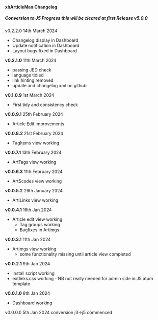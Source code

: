 #### xbArticleMan Changelog

##### Conversion to J5 Progress this will be cleared at first Release v5.0.0

v0.2.2.0 14th March 2024

- Changelog display in Dashboard
- Update notification in Dashboard
- Layout bugs fixed in Dashboard

**v0.2.1.0** 11th March 2024

- passing JED check
- language tidied
- link hinting removed
- update and changelog xml on github

**v0.1.0.9** 1st March 2024

- First tidy and consistency check

**v0.0.9.1** 25th February 2024

- Article Edit improvements

**v0.0.8.2** 21st February 2024

- TagItems view working

**v0.0.7.1** 13th February 2024

- ArtTags view working

**v0.0.6.3** 11th February 2024

- ArtScodes view working

**v0.0.5.2** 26th January 2024

- ArtlLinks view working

**v0.0.4.1** 16th Jan 2024

- Article edit view working
  - Tag groups working
  - Bugfixes in ArtImgs

**v0.0.3.1** 11th Jan 2024

- Artimgs view working
  - some functionality missing until article view completed

**v0.0.2.1** 9th Jan 2024

- Install script working
- extlinks.css working - NB not really needed for admin side in J5 atum template

**v0.0.1.0** 8th Jan 2024

- Dashboard working

v0.0.0.0 5th Jan 2024 conversion j3->j5 commenced